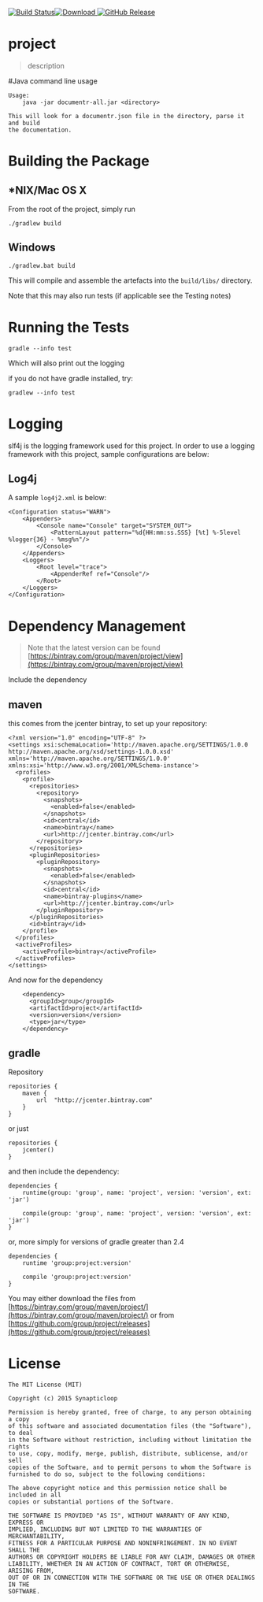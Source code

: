 [![Build Status](https://travis-ci.org/group/project.svg?branch=master)](https://travis-ci.org/group/project)[![Download](https://api.bintray.com/packages/group/maven/project/images/download.svg) ](https://bintray.com/group/maven/project/_latestVersion)[![GitHub Release](https://img.shields.io/github/release/group/project.svg)](https://github.com/group/project/releases)
# project



> description


#Java command line usage

```
Usage:
    java -jar documentr-all.jar <directory>

This will look for a documentr.json file in the directory, parse it and build
the documentation.
```
# Building the Package

## *NIX/Mac OS X

From the root of the project, simply run

`./gradlew build`


## Windows

`./gradlew.bat build`


This will compile and assemble the artefacts into the `build/libs/` directory.

Note that this may also run tests (if applicable see the Testing notes)

# Running the Tests

`gradle --info test`

Which will also print out the logging

if you do not have gradle installed, try:

`gradlew --info test`

# Logging

slf4j is the logging framework used for this project.  In order to use a logging framework with this project, sample configurations are below:

## Log4j

A sample `log4j2.xml` is below:

```
<Configuration status="WARN">
	<Appenders>
		<Console name="Console" target="SYSTEM_OUT">
			<PatternLayout pattern="%d{HH:mm:ss.SSS} [%t] %-5level %logger{36} - %msg%n"/>
		</Console>
	</Appenders>
	<Loggers>
		<Root level="trace">
			<AppenderRef ref="Console"/>
		</Root>
	</Loggers>
</Configuration>
```

# Dependency Management

> Note that the latest version can be found [https://bintray.com/group/maven/project/view](https://bintray.com/group/maven/project/view)

Include the dependency

## maven

this comes from the jcenter bintray, to set up your repository:

```
<?xml version="1.0" encoding="UTF-8" ?>
<settings xsi:schemaLocation='http://maven.apache.org/SETTINGS/1.0.0 http://maven.apache.org/xsd/settings-1.0.0.xsd' xmlns='http://maven.apache.org/SETTINGS/1.0.0' xmlns:xsi='http://www.w3.org/2001/XMLSchema-instance'>
  <profiles>
    <profile>
      <repositories>
        <repository>
          <snapshots>
            <enabled>false</enabled>
          </snapshots>
          <id>central</id>
          <name>bintray</name>
          <url>http://jcenter.bintray.com</url>
        </repository>
      </repositories>
      <pluginRepositories>
        <pluginRepository>
          <snapshots>
            <enabled>false</enabled>
          </snapshots>
          <id>central</id>
          <name>bintray-plugins</name>
          <url>http://jcenter.bintray.com</url>
        </pluginRepository>
      </pluginRepositories>
      <id>bintray</id>
    </profile>
  </profiles>
  <activeProfiles>
    <activeProfile>bintray</activeProfile>
  </activeProfiles>
</settings>
```

And now for the dependency

```
    <dependency>
      <groupId>group</groupId>
      <artifactId>project</artifactId>
      <version>version</version>
      <type>jar</type>
    </dependency>
```


## gradle

Repository

```
repositories {
	maven {
		url  "http://jcenter.bintray.com" 
	}
}
```

or just

```
repositories {
	jcenter()
}
```

and then include the dependency:

```
dependencies {
	runtime(group: 'group', name: 'project', version: 'version', ext: 'jar')

	compile(group: 'group', name: 'project', version: 'version', ext: 'jar')
}
```

or, more simply for versions of gradle greater than 2.4

```
dependencies {
	runtime 'group:project:version'

	compile 'group:project:version'
}
```


You may either download the files from [https://bintray.com/group/maven/project/](https://bintray.com/group/maven/project/) or from [https://github.com/group/project/releases](https://github.com/group/project/releases)

# License

```
The MIT License (MIT)

Copyright (c) 2015 Synapticloop

Permission is hereby granted, free of charge, to any person obtaining a copy
of this software and associated documentation files (the "Software"), to deal
in the Software without restriction, including without limitation the rights
to use, copy, modify, merge, publish, distribute, sublicense, and/or sell
copies of the Software, and to permit persons to whom the Software is
furnished to do so, subject to the following conditions:

The above copyright notice and this permission notice shall be included in all
copies or substantial portions of the Software.

THE SOFTWARE IS PROVIDED "AS IS", WITHOUT WARRANTY OF ANY KIND, EXPRESS OR
IMPLIED, INCLUDING BUT NOT LIMITED TO THE WARRANTIES OF MERCHANTABILITY,
FITNESS FOR A PARTICULAR PURPOSE AND NONINFRINGEMENT. IN NO EVENT SHALL THE
AUTHORS OR COPYRIGHT HOLDERS BE LIABLE FOR ANY CLAIM, DAMAGES OR OTHER
LIABILITY, WHETHER IN AN ACTION OF CONTRACT, TORT OR OTHERWISE, ARISING FROM,
OUT OF OR IN CONNECTION WITH THE SOFTWARE OR THE USE OR OTHER DEALINGS IN THE
SOFTWARE.
```

